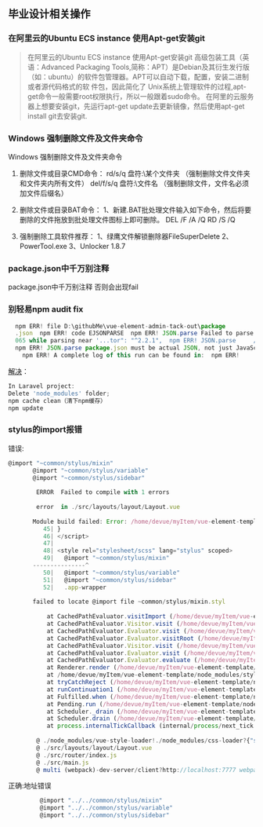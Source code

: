## 毕业设计相关操作
### 在阿里云的Ubuntu ECS instance 使用Apt-get安装git
>在阿里云的Ubuntu ECS instance 使用Apt-get安装git
 高级包装工具（英语：Advanced Packaging Tools,简称：APT）是Debian及其衍生发行版（如：ubuntu）的软件包管理器。APT可以自动下载，配置，安装二进制或者源代码格式的软 件包，因此简化了 Unix系统上管理软件的过程,apt-get命令一般需要root权限执行，所以一般跟着sudo命令。
 在阿里的云服务器上想要安装git，先运行apt-get update去更新镜像，然后使用apt-get install git去安装git.
 
 ### Windows 强制删除文件及文件夹命令
 Windows 强制删除文件及文件夹命令
  1. 删除文件或目录CMD命令：
  rd/s/q 盘符:\某个文件夹  （强制删除文件文件夹和文件夹内所有文件）
  del/f/s/q 盘符:\文件名  （强制删除文件，文件名必须加文件后缀名）
  
  2. 删除文件或目录BAT命令：
  1、新建.BAT批处理文件输入如下命令，然后将要删除的文件拖放到批处理文件图标上即可删除。
  DEL /F /A /Q 
  RD /S /Q 
  
  3. 强制删除工具软件推荐：
  1、绿鹰文件解锁删除器FileSuperDelete
  2、PowerTool.exe
  3、Unlocker 1.8.7
  
  
### package.json中千万别注释
  package.json中千万别注释
  否则会出现fail
  
  
### 别轻易npm audit fix
```js
  npm ERR! file D:\githubMe\vue-element-admin-tack-out\package
  .json  npm ERR! code EJSONPARSE  npm ERR! JSON.parse Failed to parse json  npm ERR! JSON.parse Unexpected token / in JSON at position 1
  065 while parsing near '...tor": "^2.2.1",  npm ERR! JSON.parse     //    编辑器  npm ERR! JSON.parse     "vue-s...'  npm ERR! JSON.parse Failed to parse package.json data.
  npm ERR! JSON.parse package.json must be actual JSON, not just JavaScript.
    npm ERR! A complete log of this run can be found in:  npm ERR!     D:\node\node_cache\_logs\2019-01-24T15_28_31_317Z-debug.log
```
 
  [解决](https://stackoverflow.com/questions/31454607/npm-failed-to-parse-json)：
  ```js
In Laravel project:
  Delete 'node_modules' folder;
  npm cache clean（清下npm缓存）
  npm update
```
  
### stylus的import报错
  错误:
  ```js 
  @import "~common/stylus/mixin"
         @import "~common/stylus/variable"
         @import "~common/stylus/sidebar"
         
          ERROR  Failed to compile with 1 errors                                    11:41:03 AM
         
          error  in ./src/layouts/layout/Layout.vue
         
         Module build failed: Error: /home/devue/myItem/vue-element-template/src/layouts/layout/Layout.vue:49:9
            45| }
            46| </script>
            47| 
            48| <style rel="stylesheet/scss" lang="stylus" scoped>
            49|   @import "~common/stylus/mixin"
         ---------------^
            50|   @import "~common/stylus/variable"
            51|   @import "~common/stylus/sidebar"
            52|   .app-wrapper
         
         failed to locate @import file ~common/stylus/mixin.styl
         
             at CachedPathEvaluator.visitImport (/home/devue/myItem/vue-element-template/node_modules/stylus-loader/lib/evaluator.js:157:21)
             at CachedPathEvaluator.Visitor.visit (/home/devue/myItem/vue-element-template/node_modules/stylus/lib/visitor/index.js:28:40)
             at CachedPathEvaluator.Evaluator.visit (/home/devue/myItem/vue-element-template/node_modules/stylus/lib/visitor/evaluator.js:160:18)
             at CachedPathEvaluator.Evaluator.visitRoot (/home/devue/myItem/vue-element-template/node_modules/stylus/lib/visitor/evaluator.js:707:27)
             at CachedPathEvaluator.Visitor.visit (/home/devue/myItem/vue-element-template/node_modules/stylus/lib/visitor/index.js:28:40)
             at CachedPathEvaluator.Evaluator.visit (/home/devue/myItem/vue-element-template/node_modules/stylus/lib/visitor/evaluator.js:160:18)
             at CachedPathEvaluator.Evaluator.evaluate (/home/devue/myItem/vue-element-template/node_modules/stylus/lib/visitor/evaluator.js:247:15)
             at Renderer.render (/home/devue/myItem/vue-element-template/node_modules/stylus/lib/renderer.js:86:26)
             at /home/devue/myItem/vue-element-template/node_modules/stylus-loader/index.js:167:12
             at tryCatchReject (/home/devue/myItem/vue-element-template/node_modules/when/lib/makePromise.js:840:30)
             at runContinuation1 (/home/devue/myItem/vue-element-template/node_modules/when/lib/makePromise.js:799:4)
             at Fulfilled.when (/home/devue/myItem/vue-element-template/node_modules/when/lib/makePromise.js:590:4)
             at Pending.run (/home/devue/myItem/vue-element-template/node_modules/when/lib/makePromise.js:481:13)
             at Scheduler._drain (/home/devue/myItem/vue-element-template/node_modules/when/lib/Scheduler.js:62:19)
             at Scheduler.drain (/home/devue/myItem/vue-element-template/node_modules/when/lib/Scheduler.js:27:9)
             at process.internalTickCallback (internal/process/next_tick.js:70:11)
         
          @ ./node_modules/vue-style-loader!./node_modules/css-loader?{"sourceMap":true}!./node_modules/vue-loader/lib/style-compiler?{"vue":true,"id":"data-v-41ada640","scoped":true,"hasInlineConfig":false}!./node_modules/stylus-loader?{"sourceMap":true}!./node_modules/vue-loader/lib/selector.js?type=styles&index=0!./src/layouts/layout/Layout.vue 4:14-382 13:3-17:5 14:22-390
          @ ./src/layouts/layout/Layout.vue
          @ ./src/router/index.js
          @ ./src/main.js
          @ multi (webpack)-dev-server/client?http://localhost:7777 webpack/hot/dev-server ./src/main.js
```
 正确:地址错误
 ```js
          @import "../../common/stylus/mixin"
          @import "../../common/stylus/variable"
          @import "../../common/stylus/sidebar"
 ```   
      